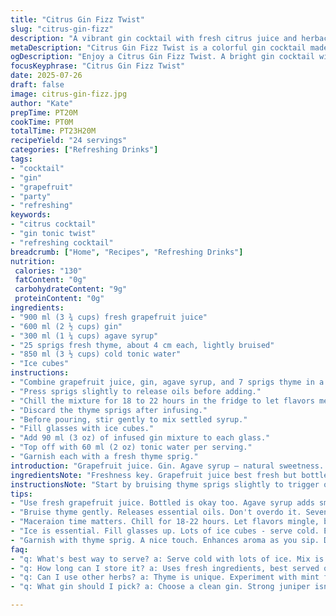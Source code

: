 ```yaml
---
title: "Citrus Gin Fizz Twist"
slug: "citrus-gin-fizz"
description: "A vibrant gin cocktail with fresh citrus juice and herbaceous notes. Combines grapefruit juice and gin with agave syrup and thyme, cold tonic water, and ice. Macerated a day to infuse flavors. Served with fresh herb garnish. About 2 liters total volume, serving around 24 portions."
metaDescription: "Citrus Gin Fizz Twist is a colorful gin cocktail made with grapefruit juice and herbs. Refreshing drink for gatherings."
ogDescription: "Enjoy a Citrus Gin Fizz Twist. A bright gin cocktail with fresh grapefruit juice. Perfect for parties and gatherings."
focusKeyphrase: "Citrus Gin Fizz Twist"
date: 2025-07-26
draft: false
image: citrus-gin-fizz.jpg
author: "Kate"
prepTime: PT20M
cookTime: PT0M
totalTime: PT23H20M
recipeYield: "24 servings"
categories: ["Refreshing Drinks"]
tags:
- "cocktail"
- "gin"
- "grapefruit"
- "party"
- "refreshing"
keywords:
- "citrus cocktail"
- "gin tonic twist"
- "refreshing cocktail"
breadcrumb: ["Home", "Recipes", "Refreshing Drinks"]
nutrition: 
 calories: "130"
 fatContent: "0g"
 carbohydrateContent: "9g"
 proteinContent: "0g"
ingredients:
- "900 ml (3 ¾ cups) fresh grapefruit juice"
- "600 ml (2 ½ cups) gin"
- "300 ml (1 ¼ cups) agave syrup"
- "25 sprigs fresh thyme, about 4 cm each, lightly bruised"
- "850 ml (3 ½ cups) cold tonic water"
- "Ice cubes"
instructions:
- "Combine grapefruit juice, gin, agave syrup, and 7 sprigs thyme in a large pitcher or jar."
- "Press sprigs slightly to release oils before adding."
- "Chill the mixture for 18 to 22 hours in the fridge to let flavors meld."
- "Discard the thyme sprigs after infusing."
- "Before pouring, stir gently to mix settled syrup."
- "Fill glasses with ice cubes."
- "Add 90 ml (3 oz) of infused gin mixture to each glass."
- "Top off with 60 ml (2 oz) tonic water per serving."
- "Garnish each with a fresh thyme sprig."
introduction: "Grapefruit juice. Gin. Agave syrup — natural sweetness. Thyme instead of rosemary — sharper, greener, unexpected. Tonic water chilled, bubbly. Simple. Rested overnight. No fuss. This mix yields around 2 liters, or about 24 servings, so party ready. The cold tonic balances the sweet and bitter perfectly. Ice clinks, herbs float, citrus zings. Serve cold. Large pitcher. Easy for groups. Maceration time crucial for depth — 18 to 22 hours, not less. The long rest lets flavors marry. The herb swap changes the whole vibe; thyme adds a dry fresh note where rosemary lingered resinous."
ingredientsNote: "Freshness key. Grapefruit juice best fresh but bottled works fine too. Agave syrup smooth, less sweet than cane syrup — try to keep the balance light but noticeable. Gin selected should be clean and crisp, not overly juniper-heavy since grapefruit flavor stands out more. Thyme sprigs bruise gently, not pulverize, just enough to release oils. Reserve 7 for infusion and extra for garnish. Cold tonic water, best chilled long to avoid diluting the mix early. Ice cubes standard but plenty; serve drinks cold to keep them crisp and lively."
instructionsNote: "Start by bruising thyme sprigs slightly to trigger oils but keep stems intact. Mix juices, agave, gin, and herb in a clear container for easy monitoring of infusion. Timing is flexible but 18-22 hours cold is essential to develop fragrant, balanced notes without overpowering bitterness. After macerating, strain out herbs carefully to avoid bitterness or pulp. Stir lightly before serving to remix any settled syrup at the bottom. Each drink portion standardized at 90 ml mix plus 60 ml tonic; topping with tonic last maintains carbonation. Use fresh thyme sprig garnish for aroma release with every sip. Serve immediately over ice cubes for cold refreshment."
tips:
- "Use fresh grapefruit juice. Bottled is okay too. Agave syrup adds smoothness, but be cautious. Balance is key. Select a crisp gin. Avoid heavy juniper."
- "Bruise thyme gently. Releases essential oils. Don't overdo it. Seven sprigs for infusion. Reserve some extra for garnish. Cold tonic is a must. Keeps drink lively."
- "Maceraion time matters. Chill for 18-22 hours. Let flavors mingle, but don't rush. Remove thyme after infusion. Don't let bitterness sneak in. Simple steps work."
- "Ice is essential. Fill glasses up. Lots of ice cubes - serve cold. Each drink is 90 ml mix plus 60 ml tonic. Pour tonic last to keep fizz."
- "Garnish with thyme sprig. A nice touch. Enhances aroma as you sip. Drink cold for refreshment. This makes a lot, about 2 liters."
faq:
- "q: What's best way to serve? a: Serve cold with lots of ice. Mix is lively. Pour tonic last for carbonation. Glasses should be chilled too."
- "q: How long can I store it? a: Uses fresh ingredients, best served quick. Tonic loses fizz. Mix can last few days. Keep in fridge, sealed."
- "q: Can I use other herbs? a: Thyme is unique. Experiment with mint for sweetness. Basil offers different freshness. Try rosemary too."
- "q: What gin should I pick? a: Choose a clean gin. Strong juniper isn't ideal. Go with something light. Balance is crucial with grapefruit."

---
```

